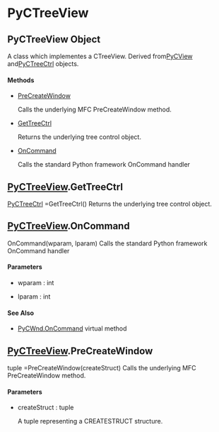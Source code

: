 # PyCTreeView

## PyCTreeView Object



A class which implementes a CTreeView\.  Derived from[PyCView](#pycview) and[PyCTreeCtrl](#pyctreectrl) objects\.

#### Methods


  - [PreCreateWindow](PyCTreeView.md#pyctreeviewprecreatewindow)

    Calls the underlying MFC PreCreateWindow method\.&nbsp;

  - [GetTreeCtrl](PyCTreeView.md#pyctreeviewgettreectrl)

    Returns the underlying tree control object\.&nbsp;

  - [OnCommand](PyCTreeView.md#pyctreeviewoncommand)

    Calls the standard Python framework OnCommand handler&nbsp;


## [PyCTreeView](#pyctreeview)\.GetTreeCtrl

[PyCTreeCtrl](#pyctreectrl) =GetTreeCtrl\(\)
Returns the underlying tree control object\.

## [PyCTreeView](#pyctreeview)\.OnCommand

OnCommand\(wparam, lparam\)
Calls the standard Python framework OnCommand handler

#### Parameters


  - wparam : int

    

  - lparam : int

    

#### See Also


  - [PyCWnd\.OnCommand](PyCWnd.md#pycwndoncommand_virtual) virtual method

## [PyCTreeView](#pyctreeview)\.PreCreateWindow



tuple =PreCreateWindow\(createStruct\)
Calls the underlying MFC PreCreateWindow method\.

#### Parameters


  - createStruct : tuple

    A tuple representing a CREATESTRUCT structure\.